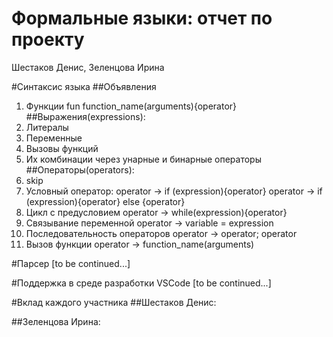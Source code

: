 # Формальные языки: отчет по проекту
Шестаков Денис, Зеленцова Ирина

#Синтаксис языка
##Объявления
1. Функции
fun function_name(arguments){operator}
##Выражения(expressions):
1. Литералы
2. Переменные
3. Вызовы функций
4. Их комбинации через унарные и бинарные операторы
##Операторы(operators):
1. skip
2. Условный оператор:
operator -> if (expression){operator}
operator -> if (expression){operator} else {operator}
3. Цикл с предусловием
operator -> while(expression){operator}
4. Связывание переменной
operator -> variable = expression
5. Последовательность операторов
 operator -> operator; operator
6. Вызов функции
operator -> function_name(arguments)


#Парсер
[to be continued...]

#Поддержка в среде разработки VSCode
[to be continued...]

#Вклад каждого участника
##Шестаков Денис:

##Зеленцова Ирина:
